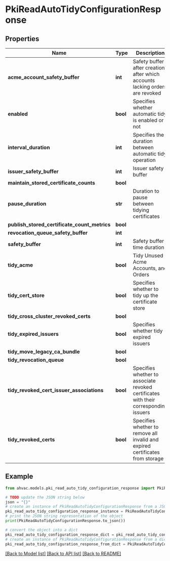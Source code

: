 # PkiReadAutoTidyConfigurationResponse


## Properties

Name | Type | Description | Notes
------------ | ------------- | ------------- | -------------
**acme_account_safety_buffer** | **int** | Safety buffer after creation after which accounts lacking orders are revoked | [optional] 
**enabled** | **bool** | Specifies whether automatic tidy is enabled or not | [optional] 
**interval_duration** | **int** | Specifies the duration between automatic tidy operation | [optional] 
**issuer_safety_buffer** | **int** | Issuer safety buffer | [optional] 
**maintain_stored_certificate_counts** | **bool** |  | [optional] 
**pause_duration** | **str** | Duration to pause between tidying certificates | [optional] 
**publish_stored_certificate_count_metrics** | **bool** |  | [optional] 
**revocation_queue_safety_buffer** | **int** |  | [optional] 
**safety_buffer** | **int** | Safety buffer time duration | [optional] 
**tidy_acme** | **bool** | Tidy Unused Acme Accounts, and Orders | [optional] 
**tidy_cert_store** | **bool** | Specifies whether to tidy up the certificate store | [optional] 
**tidy_cross_cluster_revoked_certs** | **bool** |  | [optional] 
**tidy_expired_issuers** | **bool** | Specifies whether tidy expired issuers | [optional] 
**tidy_move_legacy_ca_bundle** | **bool** |  | [optional] 
**tidy_revocation_queue** | **bool** |  | [optional] 
**tidy_revoked_cert_issuer_associations** | **bool** | Specifies whether to associate revoked certificates with their corresponding issuers | [optional] 
**tidy_revoked_certs** | **bool** | Specifies whether to remove all invalid and expired certificates from storage | [optional] 

## Example

```python
from ahvac.models.pki_read_auto_tidy_configuration_response import PkiReadAutoTidyConfigurationResponse

# TODO update the JSON string below
json = "{}"
# create an instance of PkiReadAutoTidyConfigurationResponse from a JSON string
pki_read_auto_tidy_configuration_response_instance = PkiReadAutoTidyConfigurationResponse.from_json(json)
# print the JSON string representation of the object
print(PkiReadAutoTidyConfigurationResponse.to_json())

# convert the object into a dict
pki_read_auto_tidy_configuration_response_dict = pki_read_auto_tidy_configuration_response_instance.to_dict()
# create an instance of PkiReadAutoTidyConfigurationResponse from a dict
pki_read_auto_tidy_configuration_response_from_dict = PkiReadAutoTidyConfigurationResponse.from_dict(pki_read_auto_tidy_configuration_response_dict)
```
[[Back to Model list]](../README.md#documentation-for-models) [[Back to API list]](../README.md#documentation-for-api-endpoints) [[Back to README]](../README.md)


